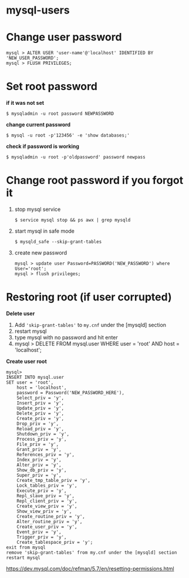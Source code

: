 mysql-users
===========
# Change user password
```
mysql > ALTER USER 'user-name'@'localhost' IDENTIFIED BY 'NEW_USER_PASSWORD';  
mysql > FLUSH PRIVILEGES;
```

# Set root password
**if it was not set**

`$ mysqladmin -u root password NEWPASSWORD`

**change current password**

`$ mysql -u root -p'123456' -e 'show databases;'`

**check if password is working**

`$ mysqladmin -u root -p'oldpassword' password newpass`

# Change root password if you forgot it
1. stop mysql service

    `$ service mysql stop && ps awx | grep mysqld`

2. start mysql in safe mode

    `$ mysqld_safe --skip-grant-tables`
    
 3. create new password

    `mysql > update user Password=PASSWORD('NEW_PASSWORD') where User='root';`  
    `mysql > flush privileges;`

# Restoring root (if user corrupted)

**Delete user**
1. Add `'skip-grant-tables'` to `my.cnf` under the [mysqld] section
2. restart mysql
3. type mysql with no password and hit enter
4. mysql > DELETE FROM mysql.user WHERE  user = 'root' AND host = 'localhost'; 

**Create user root**
```
mysql> 
INSERT INTO mysql.user 
SET user = 'root', 
    host = 'localhost', 
    password = Password('NEW_PASSWORD_HERE'), 
    Select_priv = 'y',
    Insert_priv = 'y',
    Update_priv = 'y',
    Delete_priv = 'y',
    Create_priv = 'y',
    Drop_priv = 'y',
    Reload_priv = 'y',
    Shutdown_priv = 'y',
    Process_priv = 'y',
    File_priv = 'y',
    Grant_priv = 'y',
    References_priv = 'y',
    Index_priv = 'y',
    Alter_priv = 'y',
    Show_db_priv = 'y',
    Super_priv = 'y',
    Create_tmp_table_priv = 'y',
    Lock_tables_priv = 'y',
    Execute_priv = 'y',
    Repl_slave_priv = 'y',
    Repl_client_priv = 'y',
    Create_view_priv = 'y',
    Show_view_priv = 'y',
    Create_routine_priv = 'y',
    Alter_routine_priv = 'y',
    Create_user_priv = 'y',
    Event_priv = 'y',
    Trigger_priv = 'y',
    Create_tablespace_priv = 'y';
exit from mysql
remove 'skip-grant-tables' from my.cnf under the [mysqld] section
restart mysql
```
https://dev.mysql.com/doc/refman/5.7/en/resetting-permissions.html